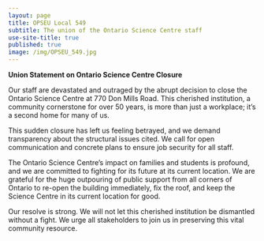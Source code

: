 ```yaml
---
layout: page
title: OPSEU Local 549
subtitle: The union of the Ontario Science Centre staff
use-site-title: true
published: true
image: /img/OPSEU_549.jpg
---
```

**Union Statement on Ontario Science Centre Closure**

Our staff are devastated and outraged by the abrupt decision to close the Ontario Science Centre at 770 Don Mills Road. This cherished institution, a community cornerstone for over 50 years, is more than just a workplace; it’s a second home for many of us. 

This sudden closure has left us feeling betrayed, and we demand transparency about the structural issues cited. We call for open communication and concrete plans to ensure job security for all staff. 

The Ontario Science Centre’s impact on families and students is profound, and we are committed to fighting for its future at its current location. We are grateful for the huge outpouring of public support from all corners of Ontario to re-open the building immediately, fix the roof, and keep the Science Centre in its current location for good.

Our resolve is strong. We will not let this cherished institution be dismantled without a fight. We urge all stakeholders to join us in preserving this vital community resource.


<!--stackedit_data:
eyJoaXN0b3J5IjpbMTY4MDE4Nzg4Nl19
-->
